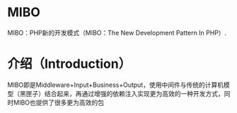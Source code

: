 # MIBO
MIBO：PHP新的开发模式（MIBO：The New Development Pattern In PHP）.

# 介绍（Introduction）
MIBO即是Middleware+Input+Business+Output，使用中间件与传统的计算机模型（黑匣子）结合起来，再通过增强的依赖注入实现更为高效的一种开发方式，同时MIBO也提供了很多更为高效的包
